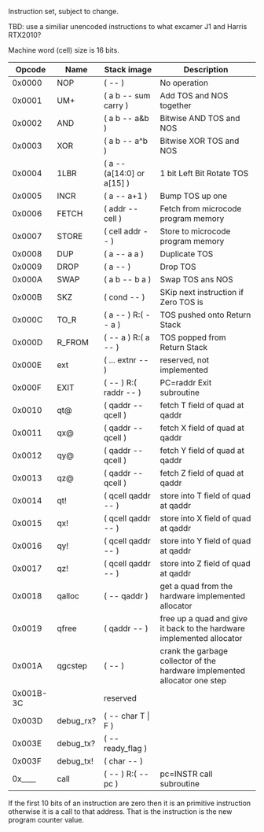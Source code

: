 Instruction set, subject to change.

TBD: use a similiar unencoded instructions to what excamer J1 and Harris RTX2010?

Machine word (cell) size is 16 bits.

| Opcode | Name  | Stack image            | Description  |
| ------ | ----- | ---------------------- | ------------ |
| 0x0000 | NOP   | ( -- )                 | No operation |
| 0x0001 | UM+   | ( a b -- sum carry )   | Add TOS and NOS together |
| 0x0002 | AND   | ( a b -- a&b )         | Bitwise AND TOS and NOS |
| 0x0003 | XOR   | ( a b -- a^b )         | Bitwise XOR TOS and NOS |
| 0x0004 | 1LBR  | ( a -- (a[14:0] or a[15] ) | 1 bit Left Bit Rotate TOS |
| 0x0005 | INCR  | ( a -- a+1 )           | Bump TOS up one |
| 0x0006 | FETCH | ( addr -- cell )       | Fetch from microcode program memory |
| 0x0007 | STORE | ( cell addr -- )       | Store to microcode program memory |
| 0x0008 | DUP   | ( a -- a a )           | Duplicate TOS |
| 0x0009 | DROP  | ( a -- )               | Drop TOS |
| 0x000A | SWAP  | ( a b -- b a )         | Swap TOS ans NOS |
| 0x000B | SKZ   | ( cond -- )            | SKip next instruction if Zero TOS is |
| 0x000C | TO_R  | ( a -- ) R:( -- a )    | TOS pushed onto Return Stack |
| 0x000D | R_FROM | ( -- a ) R:( a -- )   | TOS popped from Return Stack |
| 0x000E | ext   | ( ... extnr -- )       | reserved, not implemented |
| 0x000F | EXIT  | ( -- ) R:( raddr -- )  | PC=raddr  Exit subroutine |
| 0x0010 | qt@   | ( qaddr -- qcell )     | fetch T field of quad at qaddr |
| 0x0011 | qx@   | ( qaddr -- qcell )     | fetch X field of quad at qaddr |
| 0x0012 | qy@   | ( qaddr -- qcell )     | fetch Y field of quad at qaddr |
| 0x0013 | qz@   | ( qaddr -- qcell )     | fetch Z field of quad at qaddr |
| 0x0014 | qt!   | ( qcell qaddr -- )     | store into T field of quad at qaddr |
| 0x0015 | qx!   | ( qcell qaddr -- )     | store into X field of quad at qaddr |
| 0x0016 | qy!   | ( qcell qaddr -- )     | store into Y field of quad at qaddr |
| 0x0017 | qz!   | ( qcell qaddr -- )     | store into Z field of quad at qaddr |
| 0x0018 | qalloc | ( -- qaddr )          | get a quad from the hardware implemented allocator |
| 0x0019 | qfree  | ( qaddr -- )          | free up a quad and give it back to the hardware implemented allocator |
| 0x001A | qgcstep | ( -- )               | crank the garbage collector of the hardware implemented allocator one step |
| 0x001B-3C |     | reserved              | |
| 0x003D | debug_rx? | ( -- char T \| F ) | |
| 0x003E | debug_tx? | ( -- ready_flag )  | |
| 0x003F | debug_tx! | ( char -- )        | |
| 0x____ | call      | ( -- ) R:( -- pc ) | pc=INSTR  call subroutine |

If the first 10 bits of an instruction are zero then it is an primitive instruction otherwise it is a call to that address. That is the instruction is the new program counter value.

